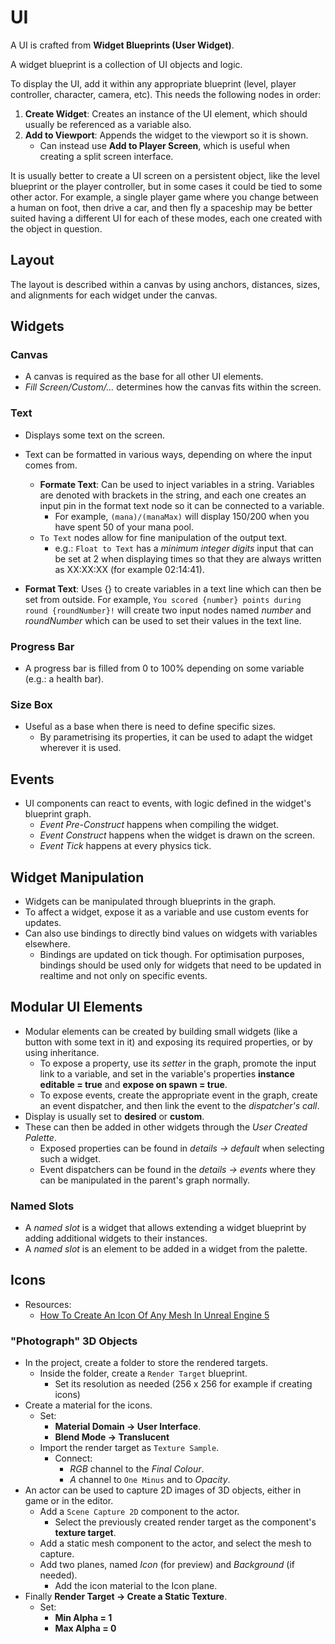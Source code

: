 # UI

A UI is crafted from **Widget Blueprints (User Widget)**.

A widget blueprint is a collection of UI objects and logic.

To display the UI, add it within any appropriate blueprint (level, player controller, character, camera, etc). This needs the following nodes in order:

1. **Create Widget**: Creates an instance of the UI element, which should usually be referenced as a variable also.
2. **Add to Viewport**: Appends the widget to the viewport so it is shown.
   - Can instead use **Add to Player Screen**, which is useful when creating a split screen interface.

It is usually better to create a UI screen on a persistent object, like the level blueprint or the player controller, but in some cases it could be tied to some other actor. For example, a single player game where you change between a human on foot, then drive a car, and then fly a spaceship may be better suited having a different UI for each of these modes, each one created with the object in question.

## Layout

The layout is described within a canvas by using anchors, distances, sizes, and alignments for each widget under the canvas.

## Widgets

### Canvas

- A canvas is required as the base for all other UI elements.
- *Fill Screen/Custom/...* determines how the canvas fits within the screen.

### Text

- Displays some text on the screen.
- Text can be formatted in various ways, depending on where the input comes from.
  - **Formate Text**: Can be used to inject variables in a string. Variables are denoted with brackets in the string, and each one creates an input pin in the format text node so it can be connected to a variable.
    - For example, `(mana)/(manaMax)` will display 150/200 when you have spent 50 of your mana pool.
  - `To Text` nodes allow for fine manipulation of the output text.
    - e.g.: `Float to Text` has a *minimum integer digits* input that can be set at 2 when displaying times so that they are always written as XX:XX:XX (for example 02:14:41).

- **Format Text**: Uses {} to create variables in a text line which can then be set from outside. For example, `You scored {number} points during round {roundNumber}!` will create two input nodes named *number* and *roundNumber* which can be used to set their values in the text line.

### Progress Bar

- A progress bar is filled from 0 to 100% depending on some variable (e.g.: a health bar).

### Size Box

- Useful as a base when there is need to define specific sizes.
  - By parametrising its properties, it can be used to adapt the widget wherever it is used.

## Events

- UI components can react to events, with logic defined in the widget's blueprint graph.
  - *Event Pre-Construct* happens when compiling the widget.
  - *Event Construct* happens when the widget is drawn on the screen.
  - *Event Tick* happens at every physics tick.

## Widget Manipulation

- Widgets can be manipulated through blueprints in the graph.
- To affect a widget, expose it as a variable and use custom events for updates.
- Can also use bindings to directly bind values on widgets with variables elsewhere.
  - Bindings are updated on tick though. For optimisation purposes, bindings should be used only for widgets that need to be updated in realtime and not only on specific events.

## Modular UI Elements

- Modular elements can be created by building small widgets (like a button with some text in it) and exposing its required properties, or by using inheritance.
  - To expose a property, use its *setter* in the graph, promote the input link to a variable, and set in the variable's properties **instance editable = true** and **expose on spawn = true**.
  - To expose events, create the appropriate event in the graph, create an event dispatcher, and then link the event to the *dispatcher's call*.
- Display is usually set to **desired** or **custom**.
- These can then be added in other widgets through the *User Created Palette*.
  - Exposed properties can be found in *details -> default* when selecting such a widget.
  - Event dispatchers can be found in the *details -> events* where they can be manipulated in the parent's graph normally.

### Named Slots

- A *named slot* is a widget that allows extending a widget blueprint by adding additional widgets to their instances.
- A *named slot* is an element to be added in a widget from the palette.

## Icons

- Resources:
  - [How To Create An Icon Of Any Mesh In Unreal Engine 5](https://www.youtube.com/watch?v=EpthBJJ9S-o)

### "Photograph" 3D Objects

- In the project, create a folder to store the rendered targets.
  - Inside the folder, create a `Render Target` blueprint.
    - Set its resolution as needed (256 x 256 for example if creating icons)
- Create a material for the icons.
  - Set:
    - **Material Domain -> User Interface**.
    - **Blend Mode -> Translucent**
  - Import the render target as `Texture Sample`.
    - Connect:
      - *RGB* channel to the *Final Colour*.
      - *A* channel to `One Minus` and to *Opacity*.
- An actor can be used to capture 2D images of 3D objects, either in game or in the editor.
  - Add a `Scene Capture 2D` component to the actor.
    - Select the previously created render target as the component's **texture target**.
  - Add a static mesh component to the actor, and select the mesh to capture.
  - Add two planes, named *Icon* (for preview) and *Background* (if needed).
    - Add the icon material to the Icon plane.
- Finally **Render Target -> Create a Static Texture**.
  - Set:
    - **Min Alpha = 1**
    - **Max Alpha = 0**
